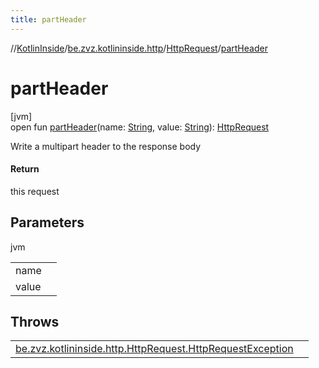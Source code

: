 ```yaml
---
title: partHeader
---
```

//[KotlinInside](../../../index.html)/[be.zvz.kotlininside.http](../index.html)/[HttpRequest](index.html)/[partHeader](part-header.html)



# partHeader



[jvm]\
open fun [partHeader](part-header.html)(name: [String](https://docs.oracle.com/javase/7/docs/api/java/lang/String.html), value: [String](https://docs.oracle.com/javase/7/docs/api/java/lang/String.html)): [HttpRequest](index.html)



Write a multipart header to the response body



#### Return



this request



## Parameters


jvm

| | |
|---|---|
| name |  |
| value |  |



## Throws


| | |
|---|---|
| [be.zvz.kotlininside.http.HttpRequest.HttpRequestException](-http-request-exception/index.html) |  |



